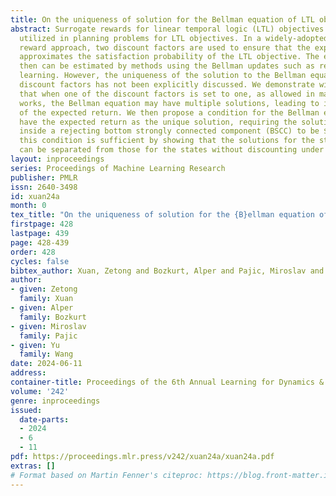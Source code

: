 ```yaml
---
title: On the uniqueness of solution for the Bellman equation of LTL objectives
abstract: Surrogate rewards for linear temporal logic (LTL) objectives are commonly
  utilized in planning problems for LTL objectives. In a widely-adopted surrogate
  reward approach, two discount factors are used to ensure that the expected return
  approximates the satisfaction probability of the LTL objective. The expected return
  then can be estimated by methods using the Bellman updates such as reinforcement
  learning. However, the uniqueness of the solution to the Bellman equation with two
  discount factors has not been explicitly discussed. We demonstrate with an example
  that when one of the discount factors is set to one, as allowed in many previous
  works, the Bellman equation may have multiple solutions, leading to inaccurate evaluation
  of the expected return. We then propose a condition for the Bellman equation to
  have the expected return as the unique solution, requiring the solutions for states
  inside a rejecting bottom strongly connected component (BSCC) to be $0$. We prove
  this condition is sufficient by showing that the solutions for the states with discounting
  can be separated from those for the states without discounting under this condition.
layout: inproceedings
series: Proceedings of Machine Learning Research
publisher: PMLR
issn: 2640-3498
id: xuan24a
month: 0
tex_title: "On the uniqueness of solution for the {B}ellman equation of {LTL} objectives"
firstpage: 428
lastpage: 439
page: 428-439
order: 428
cycles: false
bibtex_author: Xuan, Zetong and Bozkurt, Alper and Pajic, Miroslav and Wang, Yu
author:
- given: Zetong
  family: Xuan
- given: Alper
  family: Bozkurt
- given: Miroslav
  family: Pajic
- given: Yu
  family: Wang
date: 2024-06-11
address:
container-title: Proceedings of the 6th Annual Learning for Dynamics & Control Conference
volume: '242'
genre: inproceedings
issued:
  date-parts:
  - 2024
  - 6
  - 11
pdf: https://proceedings.mlr.press/v242/xuan24a/xuan24a.pdf
extras: []
# Format based on Martin Fenner's citeproc: https://blog.front-matter.io/posts/citeproc-yaml-for-bibliographies/
---
```

